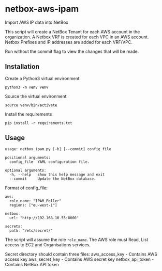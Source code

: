 # netbox-aws-ipam
Import AWS IP data into NetBox

This script will create a NetBox Tenant for each AWS account in the organization.
A Netbox VRF is created for each VPC in an AWS account.
Netbox Prefixes and IP addresses are added for each VRF/VPC.

Run without the commit flag to view the changes that will be made.

## Installation

Create a Python3 virtual environment
```
python3 -m venv venv
```

Source the virtual environment
```
source venv/bin/activate
```

Install the requirements
```
pip install -r requirements.txt
```

## Usage

```
usage: netbox_ipam.py [-h] [--commit] config_file

positional arguments:
  config_file  YAML configuration file.

optional arguments:
  -h, --help   show this help message and exit
  --commit     Update the NetBox database.
```

Format of config_file:
```
aws:
  role_name: "IPAM_Poller"
  regions: ["eu-west-1"]

netbox:
  url: "http://192.168.10.55:8000"

secrets:
  path: "/etc/secret/"
```

The script will assume the role ```role_name```. The AWS role must Read, List access to EC2 and Organisations services.

Secret directory should contain three files:
aws_access_key    - Contains AWS access key
aws_secret_key    - Contains AWS secret key
netbox_api_token  - Contains NetBox API token
